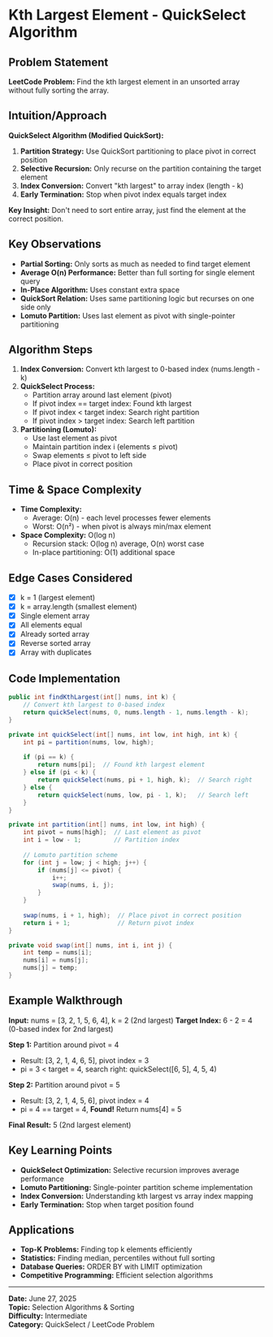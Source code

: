 # Kth Largest Element - QuickSelect Algorithm

## Problem Statement
**LeetCode Problem:** Find the kth largest element in an unsorted array without fully sorting the array.

## Intuition/Approach
**QuickSelect Algorithm (Modified QuickSort):**
1. **Partition Strategy:** Use QuickSort partitioning to place pivot in correct position
2. **Selective Recursion:** Only recurse on the partition containing the target element
3. **Index Conversion:** Convert "kth largest" to array index (length - k)
4. **Early Termination:** Stop when pivot index equals target index

**Key Insight:** Don't need to sort entire array, just find the element at the correct position.

## Key Observations
- **Partial Sorting:** Only sorts as much as needed to find target element
- **Average O(n) Performance:** Better than full sorting for single element query
- **In-Place Algorithm:** Uses constant extra space
- **QuickSort Relation:** Uses same partitioning logic but recurses on one side only
- **Lomuto Partition:** Uses last element as pivot with single-pointer partitioning

## Algorithm Steps
1. **Index Conversion:** Convert kth largest to 0-based index (nums.length - k)
2. **QuickSelect Process:**
   - Partition array around last element (pivot)
   - If pivot index == target index: Found kth largest
   - If pivot index < target index: Search right partition
   - If pivot index > target index: Search left partition
3. **Partitioning (Lomuto):**
   - Use last element as pivot
   - Maintain partition index i (elements ≤ pivot)
   - Swap elements ≤ pivot to left side
   - Place pivot in correct position

## Time & Space Complexity
- **Time Complexity:** 
  - Average: O(n) - each level processes fewer elements
  - Worst: O(n²) - when pivot is always min/max element
- **Space Complexity:** O(log n)
  - Recursion stack: O(log n) average, O(n) worst case
  - In-place partitioning: O(1) additional space

## Edge Cases Considered
- [x] k = 1 (largest element)
- [x] k = array.length (smallest element) 
- [x] Single element array
- [x] All elements equal
- [x] Already sorted array
- [x] Reverse sorted array
- [x] Array with duplicates

## Code Implementation
```java
public int findKthLargest(int[] nums, int k) {
    // Convert kth largest to 0-based index
    return quickSelect(nums, 0, nums.length - 1, nums.length - k);
}

private int quickSelect(int[] nums, int low, int high, int k) {
    int pi = partition(nums, low, high);
    
    if (pi == k) {
        return nums[pi];  // Found kth largest element
    } else if (pi < k) {
        return quickSelect(nums, pi + 1, high, k);  // Search right
    } else {
        return quickSelect(nums, low, pi - 1, k);   // Search left
    }
}

private int partition(int[] nums, int low, int high) {
    int pivot = nums[high];  // Last element as pivot
    int i = low - 1;         // Partition index
    
    // Lomuto partition scheme
    for (int j = low; j < high; j++) {
        if (nums[j] <= pivot) {
            i++;
            swap(nums, i, j);
        }
    }
    
    swap(nums, i + 1, high);  // Place pivot in correct position
    return i + 1;             // Return pivot index
}

private void swap(int[] nums, int i, int j) {
    int temp = nums[i];
    nums[i] = nums[j];
    nums[j] = temp;
}
```

## Example Walkthrough
**Input:** nums = [3, 2, 1, 5, 6, 4], k = 2 (2nd largest)
**Target Index:** 6 - 2 = 4 (0-based index for 2nd largest)

**Step 1:** Partition around pivot = 4
- Result: [3, 2, 1, 4, 6, 5], pivot index = 3
- pi = 3 < target = 4, search right: quickSelect([6, 5], 4, 5, 4)

**Step 2:** Partition around pivot = 5  
- Result: [3, 2, 1, 4, 5, 6], pivot index = 4
- pi = 4 == target = 4, **Found!** Return nums[4] = 5

**Final Result:** 5 (2nd largest element)

## Key Learning Points
- **QuickSelect Optimization:** Selective recursion improves average performance
- **Lomuto Partitioning:** Single-pointer partition scheme implementation
- **Index Conversion:** Understanding kth largest vs array index mapping
- **Early Termination:** Stop when target position found

## Applications
- **Top-K Problems:** Finding top k elements efficiently
- **Statistics:** Finding median, percentiles without full sorting
- **Database Queries:** ORDER BY with LIMIT optimization
- **Competitive Programming:** Efficient selection algorithms

---
**Date:** June 27, 2025  
**Topic:** Selection Algorithms & Sorting  
**Difficulty:** Intermediate  
**Category:** QuickSelect / LeetCode Problem 